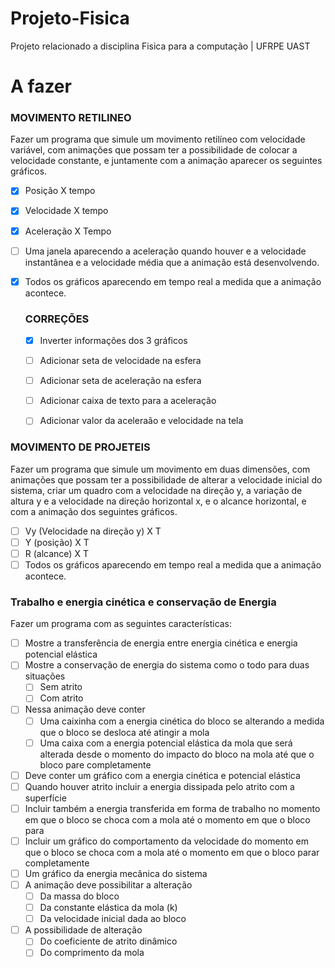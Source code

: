 # Projeto-Fisica
Projeto relacionado a disciplina Fisica para a computação | UFRPE UAST
# A fazer  
### MOVIMENTO RETILINEO ###  
Fazer um programa que simule um movimento retilíneo com velocidade variável, com animações que possam ter a possibilidade de colocar a velocidade constante, e juntamente com a animação aparecer os seguintes gráficos.  
- [X] Posição X tempo  
- [X] Velocidade X tempo  
- [X] Aceleração X Tempo  
- [ ] Uma janela aparecendo a aceleração quando houver e a velocidade instantânea e a velocidade média que a animação está desenvolvendo.  
- [X] Todos os gráficos aparecendo em tempo real a medida que a animação acontece.  
  
    ### CORREÇÕES ### 
  - [X] Inverter informações dos 3 gráficos
  - [ ] Adicionar seta de velocidade na esfera
  - [ ] Adicionar seta de aceleração na esfera
  - [ ] Adicionar caixa de texto para a aceleração
  - [ ] Adicionar valor da aceleraão e velocidade na tela
  
  
### MOVIMENTO DE PROJETEIS ###  
Fazer um programa que simule um movimento em duas dimensões, com animações que possam ter a possibilidade de alterar a velocidade inicial do sistema, criar um quadro com a velocidade na direção y, a variação de altura y e a velocidade na direção horizontal x, e o alcance horizontal, e com a animação dos seguintes gráficos.  
- [ ] Vy (Velocidade na direção y) X T  
- [ ] Y (posição) X T  
- [ ] R (alcance) X T  
- [ ] Todos os gráficos aparecendo em tempo real a medida que a animação acontece.  
    
### Trabalho e energia cinética e conservação de Energia ##  
Fazer um programa com as seguintes características:
- [ ] Mostre a transferência de energia entre energia cinética e energia potencial elástica  
- [ ] Mostre a conservação de energia do sistema como o todo para duas situações 
  - [ ] Sem atrito 
  - [ ] Com atrito
- [ ] Nessa animação deve conter 
  - [ ] Uma caixinha com a energia cinética do bloco se alterando a medida que o bloco se desloca até atingir a mola
  - [ ] Uma caixa com a energia potencial elástica da mola que será alterada desde o momento do impacto do bloco na mola até que o bloco pare completamente
- [ ] Deve conter um gráfico com a energia cinética e potencial elástica 
- [ ] Quando houver atrito incluir a energia dissipada pelo atrito com a superfície
- [ ] Incluir também a energia transferida em forma de trabalho no momento em que o bloco se choca com a mola até o momento em que o bloco para
- [ ] Incluir um gráfico do comportamento da velocidade do momento em que o bloco se choca com a mola até o momento em que o bloco parar completamente
- [ ] Um gráfico da energia mecânica do sistema 
- [ ] A animação deve possibilitar a alteração
  - [ ] Da massa do bloco
  - [ ] Da constante elástica da mola (k)
  - [ ] Da velocidade inicial dada ao bloco  
- [ ] A possibilidade de alteração  
  - [ ] Do coeficiente de atrito dinâmico
  - [ ] Do comprimento da mola
